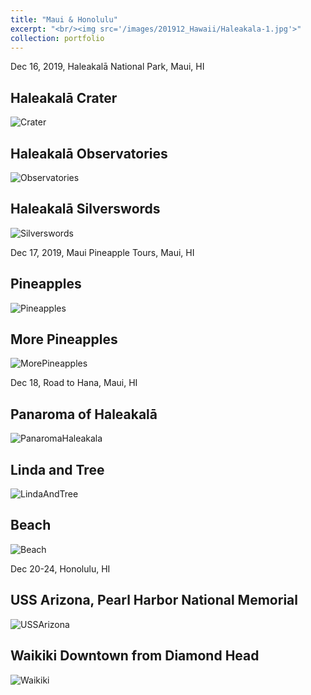 ```yaml
---
title: "Maui & Honolulu"
excerpt: "<br/><img src='/images/201912_Hawaii/Haleakala-1.jpg'>"
collection: portfolio
---
```


Dec 16, 2019, Haleakalā National Park, Maui, HI

## Haleakalā Crater
![Crater](/images/201912_Hawaii/Haleakala-1.jpg)

## Haleakalā Observatories
![Observatories](/images/201912_Hawaii/Haleakala-2.jpg)

## Haleakalā Silverswords
![Silverswords](/images/201912_Hawaii/Haleakala-3.jpg)

Dec 17, 2019, Maui Pineapple Tours, Maui, HI
## Pineapples
![Pineapples](/images/201912_Hawaii/MauiPineapple-1.jpg)

## More Pineapples
![MorePineapples](/images/201912_Hawaii/MauiPineapple-2.jpg)

Dec 18, Road to Hana, Maui, HI

## Panaroma of Haleakalā
![PanaromaHaleakala](/images/201912_Hawaii/RoadToHana-1.jpg)

## Linda and Tree
![LindaAndTree](/images/201912_Hawaii/RoadToHana-2.jpg)

## Beach
![Beach](/images/201912_Hawaii/RoadToHana-3.jpg)

Dec 20-24, Honolulu, HI
## USS Arizona, Pearl Harbor National Memorial
![USSArizona](/images/201912_Hawaii/PearlHarbor-1.jpg)

## Waikiki Downtown from Diamond Head
![Waikiki](/images/201912_Hawaii/Waikiki-1.jpg)
